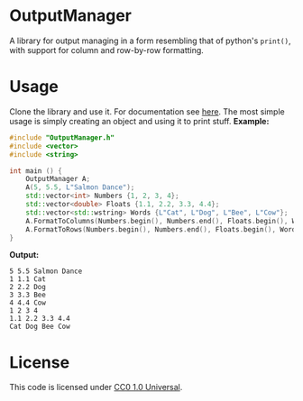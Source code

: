 # OutputManager
A library for output managing in a form resembling that of python's `print()`, with support for column and row-by-row formatting.

# Usage
Clone the library and use it. For documentation see [here](https://dzegheim.github.io/OutputManager/html/index.html). The most simple usage is simply creating an object and using it to print stuff.
**Example:**
```.cpp
#include "OutputManager.h"
#include <vector>
#include <string>

int main () {
    OutputManager A;
    A(5, 5.5, L"Salmon Dance");
    std::vector<int> Numbers {1, 2, 3, 4};
    std::vector<double> Floats {1.1, 2.2, 3.3, 4.4};
    std::vector<std::wstring> Words {L"Cat", L"Dog", L"Bee", L"Cow"};
    A.FormatToColumns(Numbers.begin(), Numbers.end(), Floats.begin(), Words.begin());
    A.FormatToRows(Numbers.begin(), Numbers.end(), Floats.begin(), Words.begin());
}
```
**Output:**
```
5 5.5 Salmon Dance
1 1.1 Cat
2 2.2 Dog
3 3.3 Bee
4 4.4 Cow
1 2 3 4 
1.1 2.2 3.3 4.4 
Cat Dog Bee Cow 
```

# License
This code is licensed under [CC0 1.0 Universal](https://creativecommons.org/publicdomain/zero/1.0/).
